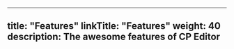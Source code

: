
---
title: "Features"
linkTitle: "Features"
weight: 40
description: The awesome features of CP Editor
---


